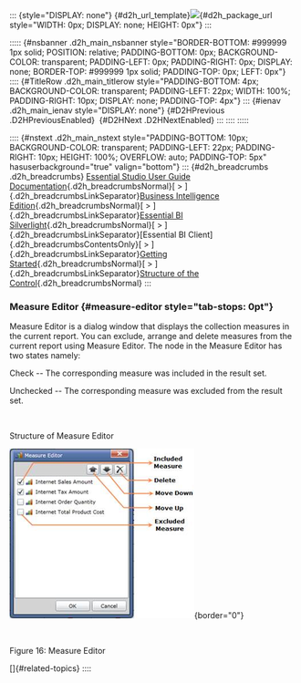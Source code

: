 ::: {style="DISPLAY: none"}
[](ms-xhelp:///?Id=d2h_url_template){#d2h_url_template}![](!package_url!){#d2h_package_url style="WIDTH: 0px; DISPLAY: none; HEIGHT: 0px"}
:::

::::: {#nsbanner .d2h_main_nsbanner style="BORDER-BOTTOM: #999999 1px solid; POSITION: relative; PADDING-BOTTOM: 0px; BACKGROUND-COLOR: transparent; PADDING-LEFT: 0px; PADDING-RIGHT: 0px; DISPLAY: none; BORDER-TOP: #999999 1px solid; PADDING-TOP: 0px; LEFT: 0px"}
:::: {#TitleRow .d2h_main_titlerow style="PADDING-BOTTOM: 4px; BACKGROUND-COLOR: transparent; PADDING-LEFT: 22px; WIDTH: 100%; PADDING-RIGHT: 10px; DISPLAY: none; PADDING-TOP: 4px"}
::: {#ienav .d2h_main_ienav style="DISPLAY: none"}
[](ms-xhelp:///?Id=944dba51-64af-4116-b541-2522f346424d){#D2HPrevious .D2HPreviousEnabled}  [](ms-xhelp:///?Id=e84c549b-8b0f-41a7-9dfd-f2ea7435c28c){#D2HNext .D2HNextEnabled}
:::
::::
:::::

:::: {#nstext .d2h_main_nstext style="PADDING-BOTTOM: 10px; BACKGROUND-COLOR: transparent; PADDING-LEFT: 22px; PADDING-RIGHT: 10px; HEIGHT: 100%; OVERFLOW: auto; PADDING-TOP: 5px" hasuserbackground="true" valign="bottom"}
::: {#d2h_breadcrumbs .d2h_breadcrumbs}
[Essential Studio User Guide Documentation](ms-xhelp:///?Id=12457748-09e3-4d74-a240-8e049cedf030){.d2h_breadcrumbsNormal}[ \> ]{.d2h_breadcrumbsLinkSeparator}[Business Intelligence Edition](ms-xhelp:///?Id=fdf33dd8-62b2-47b9-ad7b-fc50e590bca5){.d2h_breadcrumbsNormal}[ \> ]{.d2h_breadcrumbsLinkSeparator}[Essential BI Silverlight](ms-xhelp:///?Id=c006b39c-6aa2-4637-b7de-3e7b6cb3f9f9){.d2h_breadcrumbsNormal}[ \> ]{.d2h_breadcrumbsLinkSeparator}[Essential BI Client]{.d2h_breadcrumbsContentsOnly}[ \> ]{.d2h_breadcrumbsLinkSeparator}[Getting Started](ms-xhelp:///?Id=2e1ad51f-2428-46e4-ab7c-d12cb2ab2848){.d2h_breadcrumbsNormal}[ \> ]{.d2h_breadcrumbsLinkSeparator}[Structure of the Control](ms-xhelp:///?Id=c2c30790-e9f5-4e60-b28f-089b2bf378d1){.d2h_breadcrumbsNormal}
:::

### Measure Editor {#measure-editor style="tab-stops: 0pt"}

Measure Editor is a dialog window that displays the collection measures in the current report. You can exclude, arrange and delete measures from the current report using Measure Editor. The node in the Measure Editor has two states namely:

Check -- The corresponding measure was included in the result set.

Unchecked -- The corresponding measure was excluded from the result set.

 

Structure of Measure Editor

![](ImagesExt/image50_26.jpg){border="0"}

 

Figure 16: Measure Editor

[]{#related-topics}
::::
